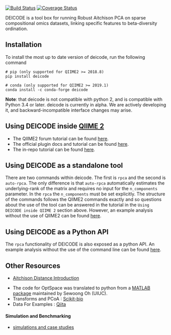 [![Build Status](https://travis-ci.org/biocore/DEICODE.svg?branch=master)](https://travis-ci.org/biocore/DEICODE)
[![Coverage Status](https://coveralls.io/repos/github/biocore/DEICODE/badge.svg?branch=master)](https://coveralls.io/github/biocore/DEICODE?branch=master)

DEICODE is a tool box for running Robust Aitchison PCA on sparse compositional omics datasets, linking specific features to beta-diversity ordination. 

## Installation

To install the most up to date version of deicode, run the following command

    # pip (only supported for QIIME2 >= 2018.8)
    pip install deicode

    # conda (only supported for QIIME2 >= 2019.1)
    conda install -c conda-forge deicode 

**Note**: that deicode is not compatible with python 2, and is compatible with Python 3.4 or later. deicode is currently in alpha. We are actively developing it, and backward-incompatible interface changes may arise.

## Using DEICODE inside [QIIME 2](https://qiime2.org/)

* The QIIME2 forum tutorial can be found [here](https://forum.qiime2.org/t/robust-aitchison-pca-beta-diversity-with-deicode/8333).
* The official plugin docs and tutorial can be found [here](https://library.qiime2.org/plugins/deicode).
* The in-repo tutorial can be found [here](https://nbviewer.jupyter.org/github/biocore/DEICODE/blob/master/ipynb/tutorials/moving-pictures.ipynb).

## Using DEICODE as a standalone tool

There are two commands within deicode. The first is `rpca` and the second is `auto-rpca`. The only difference is that `auto-rpca` automatically estimates the underlying-rank of the matrix and requires no input for the `n_components` parameter. In the `rpca` the `n_components` must be set explicitly. The structure of the commands follows the QIIME2 commands exactly and so questions about the use of the tool can be answered in the tutorial in the `Using DEICODE inside QIIME 2` section above. However, an example analysis without the use of QIIME2 can be found [here](https://nbviewer.jupyter.org/github/biocore/DEICODE/blob/master/ipynb/tutorials/moving-pictures-standalone-cli-and-api.ipynb).

## Using DEICODE as a Python API

The `rpca` functionality of DEICODE is also exposed as a python API. An example analysis without the use of the command line can be found [here](https://nbviewer.jupyter.org/github/biocore/DEICODE/blob/master/ipynb/tutorials/moving-pictures-standalone-cli-and-api.ipynb).

## Other Resources

* [Aitchison Distance Introduction](https://github.com/biocore/DEICODE/blob/master/ipynb/introduction.ipynb)

- The code for OptSpace was translated to python from a [MATLAB package](http://swoh.web.engr.illinois.edu/software/optspace/code.html) maintained by Sewoong Oh (UIUC).
- Transforms and PCoA : [Scikit-bio](http://scikit-bio.org)
- Data For Examples : [Qiita](https://qiita.ucsd.edu/)

#### Simulation and Benchmarking

* [simulations and case studies](https://github.com/cameronmartino/deicode-benchmarking)
